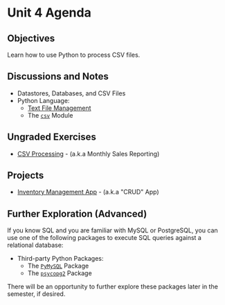 # Unit 4 Agenda

## Objectives

Learn how to use Python to process CSV files.

## Discussions and Notes

  + Datastores, Databases, and CSV Files
  + Python Language:
    + [Text File Management](/notes/programming-languages/python/file-management.md)
    + The [`csv`](/notes/programming-languages/python/modules/csv.md) Module

## Ungraded Exercises

  + [CSV Processing](/exercises/csv-processing/exercise.md) - (a.k.a Monthly Sales Reporting)

## Projects

  + [Inventory Management App](/projects/inventory-app/project.md) - (a.k.a "CRUD" App)

## Further Exploration (Advanced)

If you know SQL and you are familiar with MySQL or PostgreSQL, you can use one of the following packages to execute SQL queries against a relational database:

  + Third-party Python Packages:
    + The [`PyMySQL`](/notes/programming-languages/python/packages/pymysql.md) Package
    + The [`psycopg2`](/notes/programming-languages/python/packages/psycopg.md) Package

There will be an opportunity to further explore these packages later in the semester, if desired.
